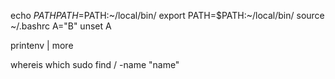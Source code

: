 echo $PATH
PATH=$PATH:~/local/bin/
export PATH=$PATH:~/local/bin/
source ~/.bashrc
A="B"
unset A  

printenv | more

whereis
which 
	sudo find / -name "name"

